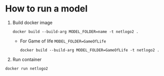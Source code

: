# How to run a model
1. Build docker image
    ```docker
    docker build --build-arg MODEL_FOLDER=name -t netlogo2 .
    ```
    - For Game of life `MODEL_FOLDER=GameOfLife`
        ```docker
        docker build --build-arg MODEL_FOLDER=GameOfLife -t netlogo2 .
        ```
2. Run container
```docker
docker run netlogo2
```

